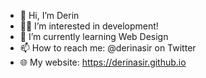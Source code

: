 - 👋 Hi, I’m Derin
- 👨‍💻 I’m interested in development!
- 🌱 I’m currently learning Web Design
- 📫 How to reach me: @derinasir on Twitter
- 🌐 My website: https://derinasir.github.io

<!---
derinasir/derinasir is a ✨ special ✨ repository because its `README.md` (this file) appears on your GitHub profile.
You can click the Preview link to take a look at your changes.
--->

